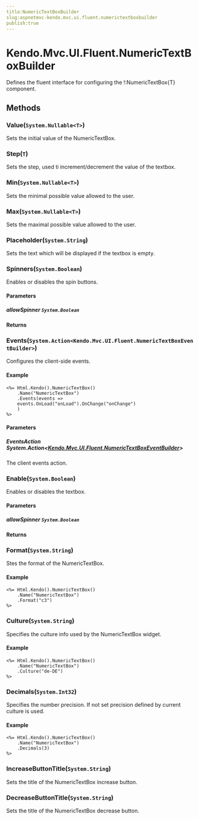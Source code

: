 ```yaml
---
title:NumericTextBoxBuilder
slug:aspnetmvc-kendo.mvc.ui.fluent.numerictextboxbuilder
publish:true
---
```


# Kendo.Mvc.UI.Fluent.NumericTextBoxBuilder
Defines the fluent interface for configuring the !:NumericTextBox{T} component.



## Methods

### Value(`System.Nullable<T>`)
Sets the initial value of the NumericTextBox.





### Step(`T`)
Sets the step, used ti increment/decrement the value of the textbox.





### Min(`System.Nullable<T>`)
Sets the minimal possible value allowed to the user.





### Max(`System.Nullable<T>`)
Sets the maximal possible value allowed to the user.





### Placeholder(`System.String`)
Sets the text which will be displayed if the textbox is empty.





### Spinners(`System.Boolean`)
Enables or disables the spin buttons.



#### Parameters

##### allowSpinner `System.Boolean`




#### Returns



### Events(`System.Action<Kendo.Mvc.UI.Fluent.NumericTextBoxEventBuilder>`)
Configures the client-side events.


#### Example

    <%= Html.Kendo().NumericTextBox()
        .Name("NumericTextBox")
        .Events(events =>
        events.OnLoad("onLoad").OnChange("onChange")
        )
    %>
        


#### Parameters

##### EventsAction System.Action<[Kendo.Mvc.UI.Fluent.NumericTextBoxEventBuilder](/api/wrappers/aspnet-mvc/Kendo.Mvc.UI.Fluent/NumericTextBoxEventBuilder)>
The client events action.




### Enable(`System.Boolean`)
Enables or disables the textbox.



#### Parameters

##### allowSpinner `System.Boolean`




#### Returns



### Format(`System.String`)
Stes the format of the NumericTextBox.


#### Example

    <%= Html.Kendo().NumericTextBox()
        .Name("NumericTextBox")
        .Format("c3")
    %>
        




### Culture(`System.String`)
Specifies the culture info used by the NumericTextBox widget.


#### Example

    <%= Html.Kendo().NumericTextBox()
        .Name("NumericTextBox")
        .Culture("de-DE")
    %>
        




### Decimals(`System.Int32`)
Specifies the number precision. If not set precision defined by current culture is used.


#### Example

    <%= Html.Kendo().NumericTextBox()
        .Name("NumericTextBox")
        .Decimals(3)
    %>
        




### IncreaseButtonTitle(`System.String`)
Sets the title of the NumericTextBox increase button.





### DecreaseButtonTitle(`System.String`)
Sets the title of the NumericTextBox decrease button.






